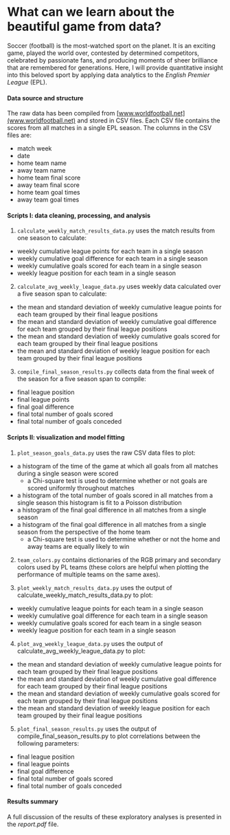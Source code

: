 # What can we learn about the beautiful game from data?
Soccer (football) is the most-watched sport on the planet. It is an exciting game, played the world over, contested by determined competitors, celebrated by passionate fans, and producing moments of sheer brilliance that are remembered for generations. Here, I will provide quantitative insight into this beloved sport by applying data analytics to the *English Premier League* (EPL).

#### Data source and structure
The raw data has been compiled from [www.worldfootball.net](www.worldfootball.net) and stored in CSV files. Each CSV file contains the scores from all matches in a single EPL season.
The columns in the CSV files are:
+ match week
+ date
+ home team name
+ away team name
+ home team final score
+ away team final score
+ home team goal times
+ away team goal times

#### Scripts I: data cleaning, processing, and analysis
1) `calculate_weekly_match_results_data.py`
uses the match results from one season to calculate: 
+ weekly cumulative league points for each team in a single season
+ weekly cumulative goal difference for each team in a single season
+ weekly cumulative goals scored for each team in a single season
+ weekly league position for each team in a single season

2) `calculate_avg_weekly_league_data.py`
uses weekly data calculated over a five season span to calculate:
+ the mean and standard deviation of weekly cumulative league points for each team grouped by their final league positions
+ the mean and standard deviation of weekly cumulative goal difference for each team grouped by their final league positions
+ the mean and standard deviation of weekly cumulative goals scored for each team grouped by their final league positions
+ the mean and standard deviation of weekly league position for each team grouped by their final league positions

3) `compile_final_season_results.py`
collects data from the final week of the season for a five season span to compile:
+ final league position
+ final league points
+ final goal difference
+ final total number of goals scored
+ final total number of goals conceded

#### Scripts II: visualization and model fitting
1) `plot_season_goals_data.py`
uses the raw CSV data files to plot:
+ a histogram of the time of the game at which all goals from all matches during a single season were scored 
    - a Chi-square test is used to determine whether or not goals are scored uniformly throughout matches
+ a histogram of the total number of goals scored in all matches from a single season
		this histogram is fit to a Poisson distribution
+ a histogram of the final goal difference in all matches from a single season
+ a histogram of the final goal difference in all matches from a single season from the perspective of the home team 
    - a Chi-square test is used to determine whether or not the home and away teams are equally likely to win

2) `team_colors.py`
contains dictionaries of the RGB primary and secondary colors used by PL teams (these colors are helpful when plotting the performance of multiple teams on the same axes).

3) `plot_weekly_match_results_data.py`
uses the output of calculate_weekly_match_results_data.py to plot: 
+ weekly cumulative league points for each team in a single season
+ weekly cumulative goal difference for each team in a single season
+ weekly cumulative goals scored for each team in a single season
+ weekly league position for each team in a single season

4) `plot_avg_weekly_league_data.py`
uses the output of calculate_avg_weekly_league_data.py to plot: 
+ the mean and standard deviation of weekly cumulative league points for each team grouped by their final league positions
+ the mean and standard deviation of weekly cumulative goal difference for each team grouped by their final league positions
+ the mean and standard deviation of weekly cumulative goals scored for each team grouped by their final league positions
+ the mean and standard deviation of weekly league position for each team grouped by their final league positions

5) `plot_final_season_results.py`
uses the output of compile_final_season_results.py to plot correlations between the following parameters: 
+ final league position
+ final league points
+ final goal difference
+ final total number of goals scored
+ final total number of goals conceded

#### Results summary
A full discussion of the results of these exploratory analyses is presented in the *report.pdf* file.